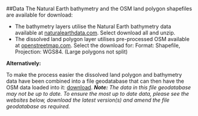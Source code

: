 ##Data
The Natural Earth bathymetry and the OSM land polygon shapefiles are available for download:
- The bathymetry layers utilise the Natural Earth bathymetry data available at [naturalearthdata.com](http://www.naturalearthdata.com/downloads/10m-physical-vectors/10m-bathymetry). Select download all and unzip.
- The dissolved land polygon layer utilises pre-processed OSM available at [openstreetmap.com](http://openstreetmapdata.com/data/land-polygons). Select the download for: Format: Shapefile, Projection: WGS84. (Large polygons not split)

**Alternatively:**

To make the process easier the dissolved land polygon and bathymetry data have been combined into a file geodatabase that can then have the OSM data loaded into it: [download](https://www.dropbox.com/s/wnuhvzh54rmey80/OpenStreetMap.gdb.zip?dl=0). _**Note:**_ *The data in this file geodatabase may not be up to date. To ensure the most up to date data, please see the websites below, download the latest version(s) and amend the file geodatabase as required.*
